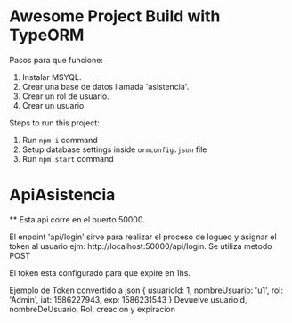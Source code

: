 # Awesome Project Build with TypeORM

Pasos para que funcione:
1. Instalar MSYQL.
2. Crear una base de datos llamada 'asistencia'.
3. Crear un rol de usuario.
4. Crear un usuario.

Steps to run this project:

1. Run `npm i` command
2. Setup database settings inside `ormconfig.json` file
3. Run `npm start` command
# ApiAsistencia

**
Esta api corre en el puerto 50000.

El enpoint 'api/login' sirve para realizar el proceso de logueo y asignar el token al usuario ejm: http://localhost:50000/api/login. Se utiliza metodo POST

El token esta configurado para que expire en 1hs.

Ejemplo de Token convertido a json 
{
  usuarioId: 1,
  nombreUsuario: 'u1',
  rol: 'Admin',
  iat: 1586227943,
  exp: 1586231543
}
Devuelve usuarioId, nombreDeUsuario, Rol, creacion y expiracion







